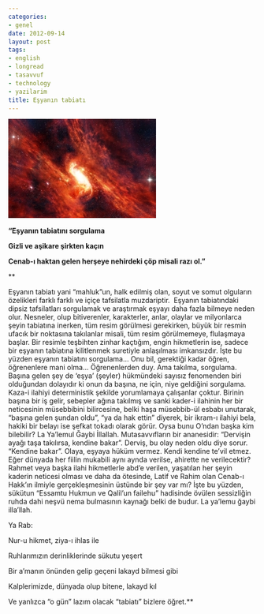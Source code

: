 ```yaml
---
categories:
- genel
date: 2012-09-14
layout: post
tags:
- english
- longread
- tasavvuf
- technology
- yazilarim
title: Eşyanın tabiatı
---
```


  

**[![](/images/8ab21-evrenresimleri.jpg)](https://suatatan.wordpress.com/wp-content/uploads/2012/09/8ab21-evrenresimleri.jpg)**

******“Eşyanın tabiatını sorgulama******

  
  

**Gizli ve aşikare şirkten kaçın**

**Cenab-ı haktan gelen herşeye nehirdeki çöp misali razı ol.”**

**  

Eşyanın tabiatı yani “mahluk”un, halk edilmiş olan, soyut ve somut olguların özelikleri farklı farklı ve içiçe tafsilatla muzdariptir.  Eşyanın tabiatındaki dipsiz tafsilatları sorgulamak ve araştırmak eşyayı daha fazla bilmeye neden olur. Nesneler, olup bitiverenler, karakterler, anlar, olaylar ve milyonlarca şeyin tabiatına inerken, tüm resim görülmesi gerekirken, büyük bir resmin ufacık bir noktasına takılanlar misali, tüm resim görülmemeye, flulaşmaya başlar. Bir resimle teşbihten zinhar kaçtığım, engin hikmetlerin ise, sadece bir eşyanın tabiatına kilitlenmek suretiyle anlaşılması imkansızdır. İşte bu yüzden eşyanın tabiatını sorgulama… Onu bil, gerektiği kadar öğren, öğrenenlere mani olma… Öğrenenlerden duy. Ama takılma, sorgulama. Başına gelen şey de ‘eşya’ (şeyler) hükmündeki sayısız fenomenden biri olduğundan dolayıdır ki onun da başına, ne için, niye geldiğini sorgulama. Kaza-i ilahiyi deterministik şekilde yorumlamaya çalışanlar çoktur. Birinin başına bir iş gelir, sebepler ağına takılmış ve sanki kader-i ilahinin her bir neticesinin müsebbibini bilircesine, belki haşa müsebbib-ül esbabı unutarak, “başına gelen şundan oldu”, “ya da hak ettin” diyerek, bir ikram-ı ilahiyi bela, hakiki bir belayı ise şefkat tokadı olarak görür. Oysa bunu O’ndan başka kim bilebilir? La Ya’lemul Ğaybi İllallah. Mutasavvıfların bir ananesidir: “Dervişin ayağı taşa takılırsa, kendine bakar”. Derviş, bu olay neden oldu diye sorur. “Kendine bakar”. Olaya, eşyaya hüküm vermez. Kendi kendine te’vil etmez. Eğer dünyada her fiilin mukabili aynı aynda verilse, ahirette ne verilecektir? Rahmet veya başka ilahi hikmetlerle abd’e verilen, yaşatılan her şeyin kaderin neticesi olması ve daha da ötesinde, Latif ve Rahim olan Cenab-ı Hakk’ın ilmiyle gerçekleşmesinin üstünde bir şey var mı? İşte bu yüzden, sükütun “Essamtu Hukmun ve Qalil’un failehu” hadisinde övülen sessizliğin ruhda dahi neşvü nema bulmasının kaynağı belki de budur. La ya’lemu ğaybi illa’llah.

Ya Rab:

Nur-u hikmet, ziya-ı ihlas ile

Ruhlarımızın derinliklerinde sükutu yeşert

Bir a’manın önünden gelip geçeni lakayd bilmesi gibi

Kalplerimizde, dünyada olup bitene, lakayd kıl

Ve yanlızca “o gün” lazım olacak “tabiatı” bizlere öğret.**
